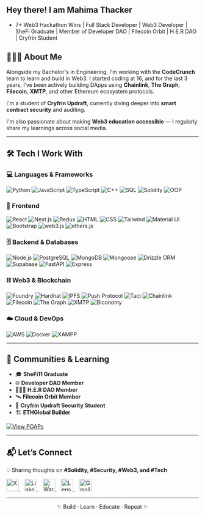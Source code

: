 ## Hey there! I am Mahima Thacker

<!--
**mahimathacker/mahimathacker** is a ✨ _special_ ✨ repository because its `README.md` (this file) appears on your GitHub profile. -->



-   7+ Web3 Hackathon Wins | Full Stack Developer | Web3 Developer | SheFi Graduate | Member of Developer DAO | Filecoin Orbit | H.E.R DAO | Cryfrin Student

## 🙋🏻‍♀️ About Me

Alongside my Bachelor's in Engineering, I'm working with the **CodeCrunch** team to learn and build in Web3. I started coding at 16, and for the last 3 years, I’ve been actively building DApps using **Chainlink**, **The Graph**, **Filecoin**, **XMTP**, and other Ethereum ecosystem protocols.

I'm a student of **Cryfrin Updraft**, currently diving deeper into **smart contract security** and auditing.  

I'm also passionate about making **Web3 education accessible** — I regularly share my learnings across social media.  

---

## 🛠️ Tech I Work With

### 💻 Languages & Frameworks

![Python](https://img.shields.io/badge/Python-3776AB?style=for-the-badge&logo=python&logoColor=white)
![JavaScript](https://img.shields.io/badge/JavaScript-F7DF1E?style=for-the-badge&logo=javascript&logoColor=black)
![TypeScript](https://img.shields.io/badge/TypeScript-3178C6?style=for-the-badge&logo=typescript&logoColor=white)
![C++](https://img.shields.io/badge/C++-00599C?style=for-the-badge&logo=c%2B%2B&logoColor=white)
![SQL](https://img.shields.io/badge/SQL-4479A1?style=for-the-badge&logo=mysql&logoColor=white)
![Solidity](https://img.shields.io/badge/Solidity-363636?style=for-the-badge&logo=solidity)
![OOP](https://img.shields.io/badge/OOP-4B8BBE?style=for-the-badge)

### 🎨 Frontend

![React](https://img.shields.io/badge/React-20232A?style=for-the-badge&logo=react&logoColor=61DAFB)
![Next.js](https://img.shields.io/badge/Next.js-000000?style=for-the-badge&logo=next.js&logoColor=white)
![Redux](https://img.shields.io/badge/Redux-593D88?style=for-the-badge&logo=redux&logoColor=white)
![HTML](https://img.shields.io/badge/HTML5-E34F26?style=for-the-badge&logo=html5&logoColor=white)
![CSS](https://img.shields.io/badge/CSS3-1572B6?style=for-the-badge&logo=css3&logoColor=white)
![Tailwind](https://img.shields.io/badge/Tailwind_CSS-38B2AC?style=for-the-badge&logo=tailwind-css&logoColor=white)
![Material UI](https://img.shields.io/badge/Material--UI-007FFF?style=for-the-badge&logo=mui&logoColor=white)
![Bootstrap](https://img.shields.io/badge/Bootstrap-7952B3?style=for-the-badge&logo=bootstrap&logoColor=white)
![web3.js](https://img.shields.io/badge/web3.js-F16822?style=for-the-badge)
![ethers.js](https://img.shields.io/badge/ethers.js-7B16FF?style=for-the-badge)

### 🗄️ Backend & Databases

![Node.js](https://img.shields.io/badge/Node.js-339933?style=for-the-badge&logo=node.js&logoColor=white)
![PostgreSQL](https://img.shields.io/badge/PostgreSQL-336791?style=for-the-badge&logo=postgresql&logoColor=white)
![MongoDB](https://img.shields.io/badge/MongoDB-4EA94B?style=for-the-badge&logo=mongodb&logoColor=white)
![Mongoose](https://img.shields.io/badge/Mongoose-880000?style=for-the-badge&logo=mongoose&logoColor=white)
![Drizzle ORM](https://img.shields.io/badge/Drizzle%20ORM-9E79FF?style=for-the-badge)
![Supabase](https://img.shields.io/badge/Supabase-3ECF8E?style=for-the-badge&logo=supabase&logoColor=white)
![FastAPI](https://img.shields.io/badge/FastAPI-009688?style=for-the-badge&logo=fastapi&logoColor=white)
![Express](https://img.shields.io/badge/Express-232F3E?style=for-the-badge&logo=express&logoColor=white)


### ⛓️ Web3 & Blockchain

![Foundry](https://img.shields.io/badge/Foundry-000000?style=for-the-badge)
![Hardhat](https://img.shields.io/badge/Hardhat-F7DF1E?style=for-the-badge)
![IPFS](https://img.shields.io/badge/IPFS-65C2CB?style=for-the-badge&logo=ipfs&logoColor=white)
![Push Protocol](https://img.shields.io/badge/Push_Protocol-ED6EEC?style=for-the-badge)
![Tact](https://img.shields.io/badge/Tact-0099FF?style=for-the-badge)
![Chainlink](https://img.shields.io/badge/Chainlink-375BD2?style=for-the-badge&logo=chainlink&logoColor=white)
![Filecoin](https://img.shields.io/badge/Filecoin-0090FF?style=for-the-badge&logo=filecoin&logoColor=white)
![The Graph](https://img.shields.io/badge/The_Graph-5A00E0?style=for-the-badge&logo=thegraph&logoColor=white)
![XMTP](https://img.shields.io/badge/XMTP-5C5F77?style=for-the-badge)
![Biconomy](https://img.shields.io/badge/Biconomy-184CA1?style=for-the-badge)

### ☁️ Cloud & DevOps

![AWS](https://img.shields.io/badge/AWS-232F3E?style=for-the-badge&logo=amazonaws&logoColor=white)
![Docker](https://img.shields.io/badge/Docker-2496ED?style=for-the-badge&logo=docker&logoColor=white)
![XAMPP](https://img.shields.io/badge/XAMPP-FB7A24?style=for-the-badge&logo=xampp&logoColor=white)

---

## 🌱 Communities & Learning

- 🎓 **SheFi11 Graduate**  
- 🌐 **Developer DAO Member**
- 👩🏻‍💻 **H.E.R DAO Member**
- 🛰️ **Filecoin Orbit Member**  
- 🔐 **Cryfrin Updraft Security Student**  
- 🏗️ **ETHGlobal Builder**
  
[![View POAPs](https://img.shields.io/badge/View_POAPs-black?style=flat-square&logo=ethereum)](https://collectors.poap.xyz/scan/0xfCB3909F757cA081e4515E6604002F1C47B80B36)

  ---
  
## 📬 Let’s Connect

💡 Sharing thoughts on **#Solidity, #Security, #Web3, and #Tech**
<div align="left"> <a href="https://x.com/mahima_thacker" target="_blank" title="X (Twitter)"> <img src="https://i.imgur.com/A3XPL1J.png" alt="X" width="32" /> </a>&nbsp;&nbsp; <a href="https://www.linkedin.com/in/mahima-thacker-b696b1217/" target="_blank" title="LinkedIn"> <img src="https://cdn-icons-png.flaticon.com/512/174/174857.png" alt="LinkedIn" width="32" /> </a>&nbsp;&nbsp; <a href="https://warpcast.com/mahima_thacker" target="_blank" title="Warpcast"> <img src="https://i.imgur.com/MpKLLY1.png" alt="Warpcast" width="32" /> </a>&nbsp;&nbsp; <a href="https://hey.xyz/u/mahima" target="_blank" title="Lens Protocol"> <img src="https://hey-assets.b-cdn.net/images/app-icon/0.png" alt="Lens" width="32" /> </a>&nbsp;&nbsp; <a href="mailto:mahimathacker75@gmail.com" target="_blank" title="Email"> <img src="https://img.icons8.com/color/48/gmail-new.png" alt="Gmail" width="32" /> </a> </div>


---
<p align="center">
✨ Build · Learn · Educate · Repeat ✨
</p>

